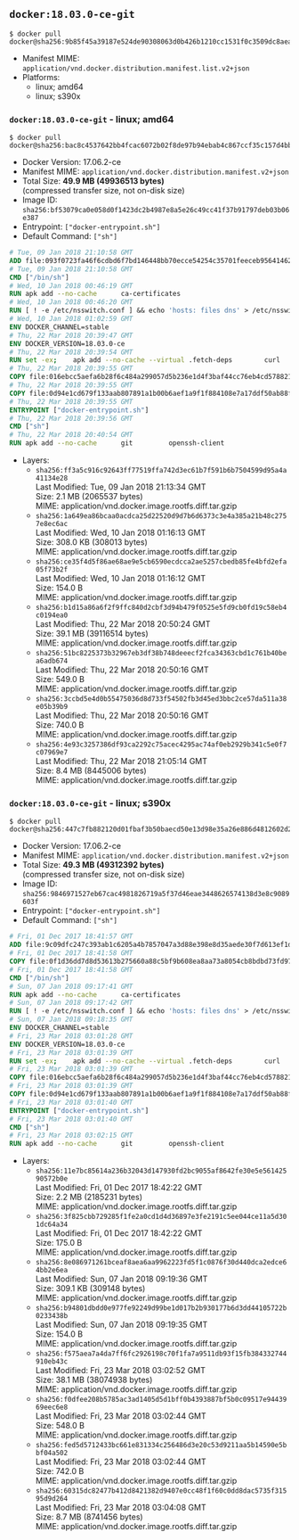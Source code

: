 ## `docker:18.03.0-ce-git`

```console
$ docker pull docker@sha256:9b85f45a39187e524de90308063d0b426b1210cc1531f0c3509dc8aeae428e4f
```

-	Manifest MIME: `application/vnd.docker.distribution.manifest.list.v2+json`
-	Platforms:
	-	linux; amd64
	-	linux; s390x

### `docker:18.03.0-ce-git` - linux; amd64

```console
$ docker pull docker@sha256:bac8c4537642bb4fcac6072b02f8de97b94ebab4c867ccf35c157d4bb237a337
```

-	Docker Version: 17.06.2-ce
-	Manifest MIME: `application/vnd.docker.distribution.manifest.v2+json`
-	Total Size: **49.9 MB (49936513 bytes)**  
	(compressed transfer size, not on-disk size)
-	Image ID: `sha256:bf53079ca0e058d0f1423dc2b4987e8a5e26c49cc41f37b91797deb03b06e387`
-	Entrypoint: `["docker-entrypoint.sh"]`
-	Default Command: `["sh"]`

```dockerfile
# Tue, 09 Jan 2018 21:10:58 GMT
ADD file:093f0723fa46f6cdbd6f7bd146448bb70ecce54254c35701feeceb956414622f in / 
# Tue, 09 Jan 2018 21:10:58 GMT
CMD ["/bin/sh"]
# Wed, 10 Jan 2018 00:46:19 GMT
RUN apk add --no-cache 		ca-certificates
# Wed, 10 Jan 2018 00:46:20 GMT
RUN [ ! -e /etc/nsswitch.conf ] && echo 'hosts: files dns' > /etc/nsswitch.conf
# Wed, 10 Jan 2018 01:02:59 GMT
ENV DOCKER_CHANNEL=stable
# Thu, 22 Mar 2018 20:39:47 GMT
ENV DOCKER_VERSION=18.03.0-ce
# Thu, 22 Mar 2018 20:39:54 GMT
RUN set -ex; 	apk add --no-cache --virtual .fetch-deps 		curl 		tar 	; 		apkArch="$(apk --print-arch)"; 	case "$apkArch" in 		x86_64) dockerArch='x86_64' ;; 		armhf) dockerArch='armel' ;; 		aarch64) dockerArch='aarch64' ;; 		ppc64le) dockerArch='ppc64le' ;; 		s390x) dockerArch='s390x' ;; 		*) echo >&2 "error: unsupported architecture ($apkArch)"; exit 1 ;;	esac; 		if ! curl -fL -o docker.tgz "https://download.docker.com/linux/static/${DOCKER_CHANNEL}/${dockerArch}/docker-${DOCKER_VERSION}.tgz"; then 		echo >&2 "error: failed to download 'docker-${DOCKER_VERSION}' from '${DOCKER_CHANNEL}' for '${dockerArch}'"; 		exit 1; 	fi; 		tar --extract 		--file docker.tgz 		--strip-components 1 		--directory /usr/local/bin/ 	; 	rm docker.tgz; 		apk del .fetch-deps; 		dockerd -v; 	docker -v
# Thu, 22 Mar 2018 20:39:55 GMT
COPY file:016ebcc5aefa6b28f6c484a299057d5b236e1d4f3baf44cc76eb4cd578821691 in /usr/local/bin/modprobe 
# Thu, 22 Mar 2018 20:39:55 GMT
COPY file:0d94e1cd679f133aab807891a1b00b6aef1a9f1f884108e7a17ddf50ab88f1fb in /usr/local/bin/ 
# Thu, 22 Mar 2018 20:39:55 GMT
ENTRYPOINT ["docker-entrypoint.sh"]
# Thu, 22 Mar 2018 20:39:56 GMT
CMD ["sh"]
# Thu, 22 Mar 2018 20:40:54 GMT
RUN apk add --no-cache 		git 		openssh-client
```

-	Layers:
	-	`sha256:ff3a5c916c92643ff77519ffa742d3ec61b7f591b6b7504599d95a4a41134e28`  
		Last Modified: Tue, 09 Jan 2018 21:13:34 GMT  
		Size: 2.1 MB (2065537 bytes)  
		MIME: application/vnd.docker.image.rootfs.diff.tar.gzip
	-	`sha256:1a649ea86bcaa0acdca25d22520d9d7b6d6373c3e4a385a21b48c2757e8ec6ac`  
		Last Modified: Wed, 10 Jan 2018 01:16:13 GMT  
		Size: 308.0 KB (308013 bytes)  
		MIME: application/vnd.docker.image.rootfs.diff.tar.gzip
	-	`sha256:ce35f4d5f86ae68ae9e5cb6590ecdcca2ae5257cbedb85fe4bfd2efa05f73b2f`  
		Last Modified: Wed, 10 Jan 2018 01:16:12 GMT  
		Size: 154.0 B  
		MIME: application/vnd.docker.image.rootfs.diff.tar.gzip
	-	`sha256:b1d15a86a6f2f9ffc840d2cbf3d94b479f0525e5fd9cb0fd19c58eb4c0194ea0`  
		Last Modified: Thu, 22 Mar 2018 20:50:24 GMT  
		Size: 39.1 MB (39116514 bytes)  
		MIME: application/vnd.docker.image.rootfs.diff.tar.gzip
	-	`sha256:51bc8225373b32967eb3df38b748deeecf2fca34363cbd1c761b40bea6adb674`  
		Last Modified: Thu, 22 Mar 2018 20:50:16 GMT  
		Size: 549.0 B  
		MIME: application/vnd.docker.image.rootfs.diff.tar.gzip
	-	`sha256:3ccbd5e4d0b55475036d8d733f54502fb3d45ed3bbc2ce57da511a38e05b39b9`  
		Last Modified: Thu, 22 Mar 2018 20:50:16 GMT  
		Size: 740.0 B  
		MIME: application/vnd.docker.image.rootfs.diff.tar.gzip
	-	`sha256:4e93c3257386df93ca2292c75acec4295ac74af0eb2929b341c5e0f7c07969e7`  
		Last Modified: Thu, 22 Mar 2018 21:05:14 GMT  
		Size: 8.4 MB (8445006 bytes)  
		MIME: application/vnd.docker.image.rootfs.diff.tar.gzip

### `docker:18.03.0-ce-git` - linux; s390x

```console
$ docker pull docker@sha256:447c7fb882120d01fbaf3b50baecd50e13d98e35a26e886d4812602d2051086a
```

-	Docker Version: 17.06.2-ce
-	Manifest MIME: `application/vnd.docker.distribution.manifest.v2+json`
-	Total Size: **49.3 MB (49312392 bytes)**  
	(compressed transfer size, not on-disk size)
-	Image ID: `sha256:9846971527eb67cac4981826719a5f37d46eae3448626574138d3e8c9089603f`
-	Entrypoint: `["docker-entrypoint.sh"]`
-	Default Command: `["sh"]`

```dockerfile
# Fri, 01 Dec 2017 18:41:57 GMT
ADD file:9c09dfc247c393ab1c6205a4b7857047a3d88e398e8d35aede30f7d613ef1de9 in / 
# Fri, 01 Dec 2017 18:41:58 GMT
COPY file:0f1d36dd7d8d53613b275660a88c5bf9b608ea8aa73a8054cb8bdbd73fd971ac in /etc/localtime 
# Fri, 01 Dec 2017 18:41:58 GMT
CMD ["/bin/sh"]
# Sun, 07 Jan 2018 09:17:41 GMT
RUN apk add --no-cache 		ca-certificates
# Sun, 07 Jan 2018 09:17:42 GMT
RUN [ ! -e /etc/nsswitch.conf ] && echo 'hosts: files dns' > /etc/nsswitch.conf
# Sun, 07 Jan 2018 09:18:35 GMT
ENV DOCKER_CHANNEL=stable
# Fri, 23 Mar 2018 03:01:28 GMT
ENV DOCKER_VERSION=18.03.0-ce
# Fri, 23 Mar 2018 03:01:39 GMT
RUN set -ex; 	apk add --no-cache --virtual .fetch-deps 		curl 		tar 	; 		apkArch="$(apk --print-arch)"; 	case "$apkArch" in 		x86_64) dockerArch='x86_64' ;; 		armhf) dockerArch='armel' ;; 		aarch64) dockerArch='aarch64' ;; 		ppc64le) dockerArch='ppc64le' ;; 		s390x) dockerArch='s390x' ;; 		*) echo >&2 "error: unsupported architecture ($apkArch)"; exit 1 ;;	esac; 		if ! curl -fL -o docker.tgz "https://download.docker.com/linux/static/${DOCKER_CHANNEL}/${dockerArch}/docker-${DOCKER_VERSION}.tgz"; then 		echo >&2 "error: failed to download 'docker-${DOCKER_VERSION}' from '${DOCKER_CHANNEL}' for '${dockerArch}'"; 		exit 1; 	fi; 		tar --extract 		--file docker.tgz 		--strip-components 1 		--directory /usr/local/bin/ 	; 	rm docker.tgz; 		apk del .fetch-deps; 		dockerd -v; 	docker -v
# Fri, 23 Mar 2018 03:01:39 GMT
COPY file:016ebcc5aefa6b28f6c484a299057d5b236e1d4f3baf44cc76eb4cd578821691 in /usr/local/bin/modprobe 
# Fri, 23 Mar 2018 03:01:39 GMT
COPY file:0d94e1cd679f133aab807891a1b00b6aef1a9f1f884108e7a17ddf50ab88f1fb in /usr/local/bin/ 
# Fri, 23 Mar 2018 03:01:40 GMT
ENTRYPOINT ["docker-entrypoint.sh"]
# Fri, 23 Mar 2018 03:01:40 GMT
CMD ["sh"]
# Fri, 23 Mar 2018 03:02:15 GMT
RUN apk add --no-cache 		git 		openssh-client
```

-	Layers:
	-	`sha256:11e7bc85614a236b32043d147930fd2bc9055af8642fe30e5e56142590572b0e`  
		Last Modified: Fri, 01 Dec 2017 18:42:22 GMT  
		Size: 2.2 MB (2185231 bytes)  
		MIME: application/vnd.docker.image.rootfs.diff.tar.gzip
	-	`sha256:3f825cbb729285f1fe2a0cd1d4d36897e3fe2191c5ee044ce11a5d301dc64a34`  
		Last Modified: Fri, 01 Dec 2017 18:42:22 GMT  
		Size: 175.0 B  
		MIME: application/vnd.docker.image.rootfs.diff.tar.gzip
	-	`sha256:8e086971261bceaf8aea6aa9962223fd5f1c0876f30d440dca2edce64bb2e6ea`  
		Last Modified: Sun, 07 Jan 2018 09:19:36 GMT  
		Size: 309.1 KB (309148 bytes)  
		MIME: application/vnd.docker.image.rootfs.diff.tar.gzip
	-	`sha256:b94801dbdd0e977fe92249d99be1d017b2b930177b6d3dd44105722b0233438b`  
		Last Modified: Sun, 07 Jan 2018 09:19:35 GMT  
		Size: 154.0 B  
		MIME: application/vnd.docker.image.rootfs.diff.tar.gzip
	-	`sha256:f575aea7a4da7ff6fc2926198c70f1fa7a9511db93f15fb384332744910eb43c`  
		Last Modified: Fri, 23 Mar 2018 03:02:52 GMT  
		Size: 38.1 MB (38074938 bytes)  
		MIME: application/vnd.docker.image.rootfs.diff.tar.gzip
	-	`sha256:f0dfee208b5785ac3ad1405d5d1bff0b4393887bf5b0c09517e9443969eec6e8`  
		Last Modified: Fri, 23 Mar 2018 03:02:44 GMT  
		Size: 548.0 B  
		MIME: application/vnd.docker.image.rootfs.diff.tar.gzip
	-	`sha256:fed5d5712433bc661e831334c256486d3e20c53d9211aa5b14590e5bbf04a502`  
		Last Modified: Fri, 23 Mar 2018 03:02:44 GMT  
		Size: 742.0 B  
		MIME: application/vnd.docker.image.rootfs.diff.tar.gzip
	-	`sha256:60315dc82477b412d8421382d9407e0cc48f1f60c0dd8dac5735f31595d9d264`  
		Last Modified: Fri, 23 Mar 2018 03:04:08 GMT  
		Size: 8.7 MB (8741456 bytes)  
		MIME: application/vnd.docker.image.rootfs.diff.tar.gzip
